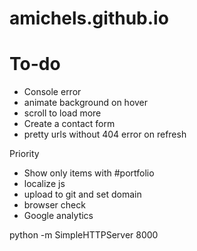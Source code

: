 # amichels.github.io

# To-do
* Console error
* animate background on hover
* scroll to load more
* Create a contact form
* pretty urls without 404 error on refresh

Priority
* Show only items with #portfolio
* localize js
* upload to git and set domain
* browser check
* Google analytics

 python -m SimpleHTTPServer 8000